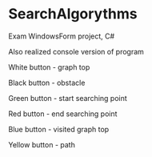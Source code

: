 # SearchAlgorythms
 Exam WindowsForm project, C#
 
 Also realized console version of program
 
 White button - graph top
 
 Black button - obstacle
 
 Green button - start searching point
 
 Red button - end searching point
 
 Blue button - visited graph top
 
 Yellow button - path
 

